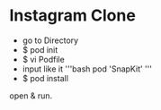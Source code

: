 # Instagram Clone

- go to Directory
- $ pod init
- $ vi Podfile
- input like it
'''bash
  pod 'SnapKit'
'''
- $ pod install

open & run.
